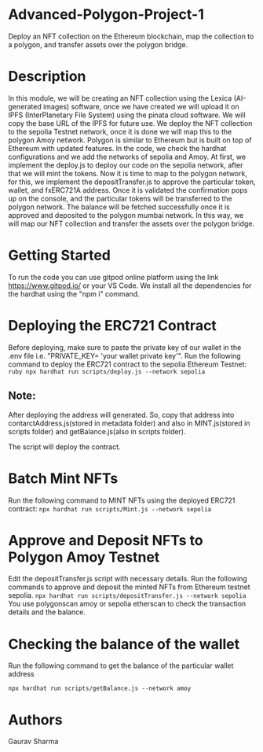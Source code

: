 # Advanced-Polygon-Project-1
Deploy an NFT collection on the Ethereum blockchain, map the collection to a polygon, and transfer assets over the polygon bridge.

# Description

In this module, we will be creating an NFT collection using the Lexica (AI-generated images) software, once we have created we will upload it on IPFS (InterPlanetary File System) using the pinata cloud software. We will copy the base URL of the IPFS for future use. We deploy the NFT collection to the sepolia Testnet network, once it is done we will map this to the polygon Amoy network. Polygon is similar to Ethereum but is built on top of Ethereum with updated features. In the code, we check the hardhat configurations and we add the networks of sepolia and Amoy. At first, we implement the deploy.js to deploy our code on the sepolia network, after that we will mint the tokens. Now it is time to map to the polygon network, for this, we implement the depositTransfer.js to approve the particular token, wallet, and fxERC721A address. Once it is validated the confirmation pops up on the console, and the particular tokens will be transferred to the polygon network. The balance will be fetched successfully once it is approved and deposited to the polygon mumbai network. In this way, we will map our NFT collection and transfer the assets over the polygon bridge.


# Getting Started
To run the code you can use gitpod online platform using the link https://www.gitpod.io/ or your VS Code. 
We install all the dependencies for the hardhat using the "npm i" command.
   
# Deploying the ERC721 Contract
Before deploying, make sure to paste the private key of our wallet in the .env file i.e. "PRIVATE_KEY= 'your wallet private key'". Run the following command to deploy the ERC721 contract to the sepolia Ethereum Testnet:
`ruby npx hardhat run scripts/deploy.js --network sepolia `

## Note:
After deploying the address will generated. So, copy that address into contarctAddress.js(stored in metadata folder) and also in MINT.js(stored in scripts folder) and getBalance.js(also in scripts folder).

The script will deploy the contract.

# Batch Mint NFTs
Run the following command to MINT NFTs using the deployed ERC721 contract:
`npx hardhat run scripts/Mint.js --network sepolia`

# Approve and Deposit NFTs to Polygon Amoy Testnet
Edit the depositTransfer.js script with necessary details. Run the following commands to approve and deposit the minted NFTs from Ethereum testnet sepolia.
`npx hardhat run scripts/depositTransfer.js --network sepolia`
You use polygonscan amoy or sepolia etherscan to check the transaction details and the balance.

# Checking the balance of the wallet
Run the following command to get the balance of the particular wallet address

`npx hardhat run scripts/getBalance.js --network amoy`

# Authors

Gaurav Sharma
